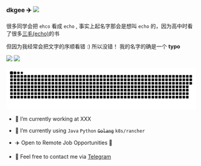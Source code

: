 <!--
**dkgee/dkgee** is a ✨ _special_ ✨ repository because its `README.md` (this file) appears on your GitHub profile.

Here are some ideas to get you started:

* 🔭 I’m currently working on ...
* 🌱 I’m currently learning ...
* 👯 I’m looking to collaborate on ...
* 🤔 I’m looking for help with ...
* 💬 Ask me about ...
* 📫 How to reach me: ...
* 😄 Pronouns: ...
* ⚡ Fun fact: ...
-->

### dkgee ✈️ ![](https://views.whatilearened.today/views/github/dkgee/dkgee.svg)

很多同学会把 `ehco` 看成 `echo` , 事实上起名字那会是想叫 `echo` 的，因为高中时看了很多[三毛(echo)](https://zh.wikipedia.org/zh-hk/%E4%B8%89%E6%AF%9B_(%E4%BD%9C%E5%AE%B6))的书

但因为我经常会把文字的序顺看错 :) 所以没错！ 我的名字的确是一个 **typo**

![](https://github-readme-stats.vercel.app/api?username=dkgee&show_icons=true&line_height=21&show_icons=true&theme=vue&hide_border=true)
![](https://github-readme-stats.vercel.app/api/top-langs/?username=dkgee&show_icons=true&layout=compact&theme=vue&hide_border=true&hide=html,css)

![github contribution grid snake animation](https://raw.githubusercontent.com/Ehco1996/Ehco1996/output/github-contribution-grid-snake.svg)

* 🔭 I’m currently working at XXX

* 🌱 I’m currently using `Java` `Python` <del>`Golang`</del> `k8s/rancher`

* ✈️ Open to Remote Job Opportunities 🍻

* 👀 Feel free to contact me via [Telegram](https://t.me/dkgee)
